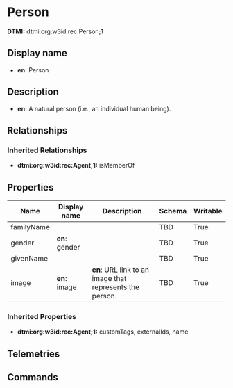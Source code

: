 # Person
**DTMI:** dtmi:org:w3id:rec:Person;1
## Display name
- **en:** Person
## Description
- **en:** A natural person (i.e., an individual human being).
## Relationships
### Inherited Relationships
* **dtmi:org:w3id:rec:Agent;1:** isMemberOf
## Properties
|Name|Display name|Description|Schema|Writable|
|-|-|-|-|-|
|familyName|||TBD|True|
|gender|**en**: gender||TBD|True|
|givenName|||TBD|True|
|image|**en**: image|**en**: URL link to an image that represents the person.|TBD|True|
### Inherited Properties
* **dtmi:org:w3id:rec:Agent;1:** customTags, externalIds, name
## Telemetries
## Commands
